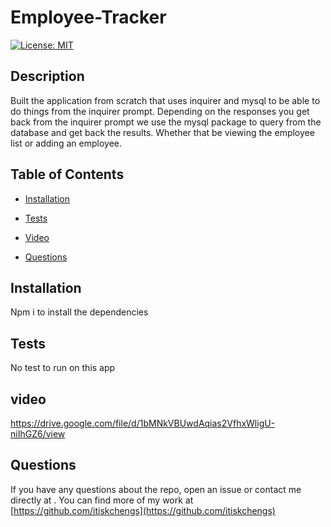 # Employee-Tracker

[![License: MIT](https://img.shields.io/badge/License-MIT-yellow.svg)](https://opensource.org/licenses/MIT)

  ## Description

  Built the application from scratch that uses inquirer and mysql to be able to do things from the inquirer prompt. Depending on the responses you get back from the inquirer prompt we use the mysql package to query from the database and get back the results. Whether that be viewing the employee list or adding an employee.  

  ## Table of Contents

  * [Installation](#installation)

  * [Tests](#tests)

  * [Video](#video)

  * [Questions](#questions)

  ## Installation

  Npm i to install the dependencies 

  ## Tests

  No test to run on this app

  ## video

  https://drive.google.com/file/d/1bMNkVBUwdAqias2VfhxWligU-niIhGZ6/view

  ## Questions 

  If you have any questions about the repo, open an issue or contact me directly at . You can find more of my work at [https://github.com/itiskchengs](https://github.com/itiskchengs)
  


